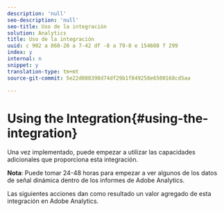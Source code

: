 ```yaml
---
description: 'null'
seo-description: 'null'
seo-title: Uso de la integración
solution: Analytics
title: Uso de la integración
uuid: c 902 a 868-20 a 7-42 df -8 a 79-8 e 154608 f 299
index: y
internal: n
snippet: y
translation-type: tm+mt
source-git-commit: 5e22d080398d74df29b1f849258e6500168cd5aa

---
```



# Using the Integration{#using-the-integration}

Una vez implementado, puede empezar a utilizar las capacidades adicionales que proporciona esta integración.

**Nota**: Puede tomar 24-48 horas para empezar a ver algunos de los datos de señal dinámica dentro de los informes de Adobe Analytics.

Las siguientes acciones dan como resultado un valor agregado de esta integración en Adobe Analytics.
